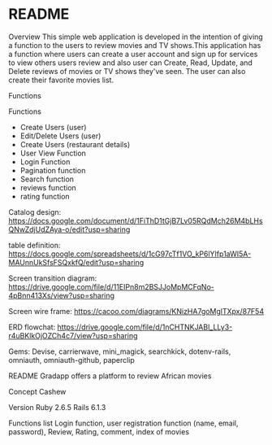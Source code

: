 # README

Overview
This simple web application is developed in the intention of giving a function to the users to review movies and TV shows.This application has a function where users can create a user account and sign up for services to view others users review and also user can Create, Read, Update, and Delete reviews of movies or TV shows they've seen. The user can also create their favorite movies list.

Functions

Functions
- Create Users (user)
- Edit/Delete Users (user)
- Create Users (restaurant details)
- User View Function
- Login Function
- Pagination function
- Search function
- reviews function
- rating function

Catalog design: https://docs.google.com/document/d/1FiThD1tGjB7Lv05RQdMch26M4bLHsQNwZdjUdZAya-o/edit?usp=sharing

table definition: https://docs.google.com/spreadsheets/d/1cG97cTf1VO_kP6lYIfp1aWI5A-MAUnnUkSfsFSQxkfQ/edit?usp=sharing

Screen transition diagram: https://drive.google.com/file/d/11EIPn8m2BSJJoMpMCFqNo-4pBnn413Xs/view?usp=sharing

Screen wire frame: https://cacoo.com/diagrams/KNizHA7goMglTXpx/87F54

ERD flowchat: https://drive.google.com/file/d/1nCHTNKJABl_LLy3-r4uBKlkOjOZCh4c7/view?usp=sharing

Gems: Devise, carrierwave, mini_magick, searchkick, dotenv-rails, omniauth, omniauth-github, paperclip

README Gradapp offers a platform to review African movies

Concept Cashew

Version Ruby 2.6.5 Rails 6.1.3

Functions list
Login function, user registration function (name, email, password), Review, Rating, comment, index of movies
